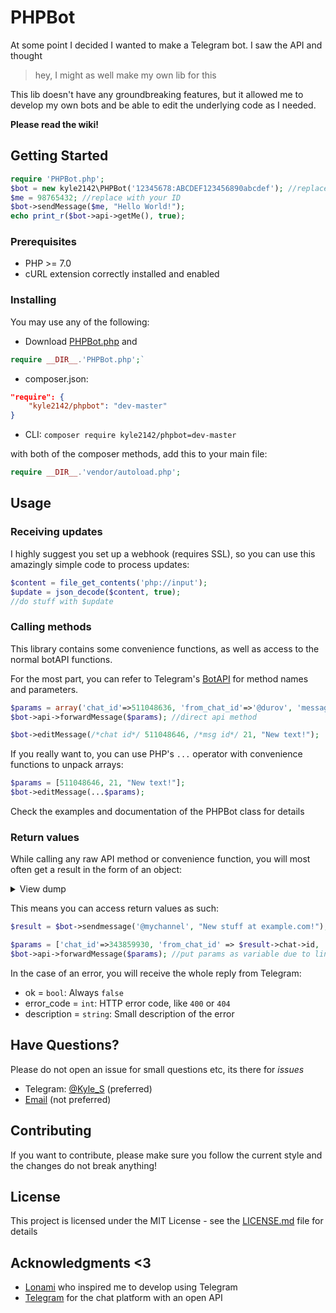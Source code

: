 # PHPBot

At some point I decided I wanted to make a Telegram bot.
I saw the API and thought 
> hey, I might as well make my own lib for this

This lib doesn't have any groundbreaking features, but it allowed me to develop my own bots and be able to edit the underlying code as I needed.

**Please read the wiki!**

## Getting Started

```php
require 'PHPBot.php';
$bot = new kyle2142\PHPBot('12345678:ABCDEF123456890abcdef'); //replace with your token
$me = 98765432; //replace with your ID
$bot->sendMessage($me, "Hello World!");
echo print_r($bot->api->getMe(), true);
```

### Prerequisites

* PHP \>= 7.0
* cURL extension correctly installed and enabled

### Installing
You may use any of the following:

* Download [PHPBot.php](https://raw.githubusercontent.com/Kyle2142/PHPBot/master/PHPBot.php) and 
```php
require __DIR__.'PHPBot.php';`
```
* composer.json:
```json
"require": {
    "kyle2142/phpbot": "dev-master"
}
```
* CLI: `composer require kyle2142/phpbot=dev-master`
  
with both of the composer methods, add this to your main file:
```php
require __DIR__.'vendor/autoload.php';
```

## Usage

### Receiving updates

I highly suggest you set up a webhook (requires SSL), so you can use this amazingly simple code to process updates:

```php
$content = file_get_contents('php://input');
$update = json_decode($content, true);
//do stuff with $update
```

### Calling methods

This library contains some convenience functions, as well as access to the normal botAPI functions.

For the most part, you can refer to Telegram's [BotAPI](https://core.telegram.org/bots/api) for method names and parameters.

```php
$params = array('chat_id'=>511048636, 'from_chat_id'=>'@durov', 'message_id'=>79);
$bot->api->forwardMessage($params); //direct api method

$bot->editMessage(/*chat id*/ 511048646, /*msg id*/ 21, "New text!");
```

If you really want to, you can use PHP's `...` operator with convenience functions to unpack arrays:

```php
$params = [511048646, 21, "New text!"];
$bot->editMessage(...$params);
```

Check the examples and documentation of the PHPBot class for details

### Return values

While calling any raw API method or convenience function, you will most often get a result in the form of an object:
<details><summary>View dump</summary><p>
    
```php
php > var_dump($bot->editMessage(343859930, 172, "New text!"));

object(stdClass)#3 (2) {
  ["ok"]=>
  bool(true)
  ["result"]=>
  object(stdClass)#4 (6) {
    ["message_id"]=>
    int(172)
    ["from"]=>
    object(stdClass)#5 (4) {
      ["id"]=>
      int(511048636)
      ["is_bot"]=>
      bool(true)
      ["first_name"]=>
      string(15) "Kyle's test bot"
      ["username"]=>
      string(14) "kyle_s_testbot"
    }
    ["chat"]=>
    object(stdClass)#6 (4) {
      ["id"]=>
      int(343859930)
      ["first_name"]=>
      string(4) "Kyle"
      ["username"]=>
      string(6) "Kyle_S"
      ["type"]=>
      string(7) "private"
    }
    ["date"]=>
    int(1528881693)
    ["edit_date"]=>
    int(1528881742)
    ["text"]=>
    string(9) "New text!"
  }
}
```
</p></details>

This means you can access return values as such:

```php
$result = $bot->sendmessage('@mychannel', "New stuff at example.com!");

$params = ['chat_id'=>343859930, 'from_chat_id' => $result->chat->id, 'message_id' => $result->message_id];
$bot->api->forwardMessage($params); //put params as variable due to line length
```

In the case of an error, you will receive the whole reply from Telegram:
* ok = `bool`:  Always `false`
* error_code = `int`:   HTTP error code, like `400` or `404`
* description = `string`:   Small description of the error

## Have Questions?
Please do not open an issue for small questions etc, its there for *issues*

* Telegram: [@Kyle_S](https://t.me/kyle_s) (preferred)
* [Email](mailto:kyle-2142@outlook.com) (not preferred)

## Contributing

If you want to contribute, please make sure you follow the current style and the changes do not break anything!

## License

This project is licensed under the MIT License - see the [LICENSE.md](LICENSE.md) file for details

## Acknowledgments <3

* [Lonami](https://github.com/LonamiWebs) who inspired me to develop using Telegram
* [Telegram](https://telegram.org) for the chat platform with an open API
